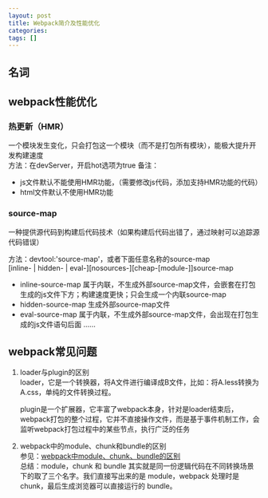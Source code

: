 ```yaml
---
layout: post
title: Webpack简介及性能优化
categories: 
tags: []
---
```



## 名词

## webpack性能优化
### 热更新（HMR）
一个模块发生变化，只会打包这一个模块（而不是打包所有模块），能极大提升开发构建速度  
方法：在devServer，开启hot选项为true
备注：
* js文件默认不能使用HMR功能，（需要修改js代码，添加支持HMR功能的代码）
* html文件默认不使用HMR功能

### source-map
一种提供源代码到构建后代码技术（如果构建后代码出错了，通过映射可以追踪源代码错误）  

方法：devtool:'source-map'，或者下面任意名称的source-map  
[inline- | hidden- | eval-][nosources-][cheap-[module-]]source-map

* inline-source-map 属于内联，不生成外部source-map文件，会嵌套在打包生成的js文件下方；构建速度更快；只会生成一个内联source-map
* hidden-source-map   生成外部source-map文件
* eval-source-map   属于内联，不生成外部source-map文件，会出现在打包生成的js文件语句后面
......



## webpack常见问题
1. loader与plugin的区别  
   loader，它是一个转换器，将A文件进行编译成B文件，比如：将A.less转换为A.css，单纯的文件转换过程。

   plugin是一个扩展器，它丰富了webpack本身，针对是loader结束后，webpack打包的整个过程，它并不直接操作文件，而是基于事件机制工作，会监听webpack打包过程中的某些节点，执行广泛的任务

2. webpack中的module、chunk和bundle的区别  
   参见：[webpack中module、chunk、bundle的区别](https://www.jianshu.com/p/040323107958)  
   总结：module，chunk 和 bundle 其实就是同一份逻辑代码在不同转换场景下的取了三个名字。我们直接写出来的是 module，webpack 处理时是 chunk，最后生成浏览器可以直接运行的 bundle。